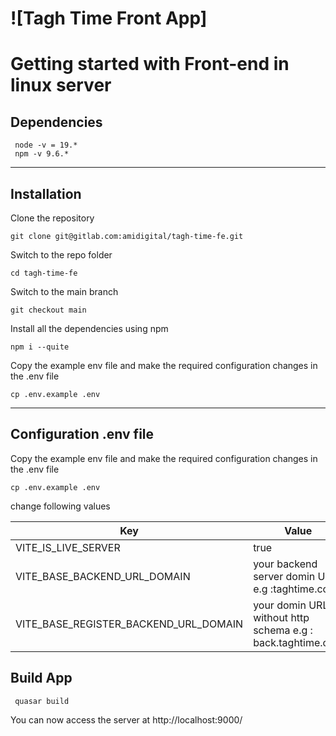 # ![Tagh Time Front App]


# Getting started with Front-end in linux server
## Dependencies
     node -v = 19.* 
     npm -v 9.6.*
     
----------     
## Installation

Clone the repository

    git clone git@gitlab.com:amidigital/tagh-time-fe.git

Switch to the repo folder

    cd tagh-time-fe


Switch to the main branch

    git checkout main
    
Install all the dependencies using npm

    npm i --quite


Copy the example env file and make the required configuration changes in the .env file


    cp .env.example .env

----------

## Configuration .env file
Copy the example env file and make the required configuration changes in the .env file


    cp .env.example .env

change  following values

| **Key**                                        | **Value**                                                      |
|------------------	                             |--------------------------------------------------	            |
| VITE_IS_LIVE_SERVER       	                   | true                                                           |
| VITE_BASE_BACKEND_URL_DOMAIN 	                 | your backend server domin URL e.g :taghtime.com	              |
| VITE_BASE_REGISTER_BACKEND_URL_DOMAIN    	     | your domin URL without http schema e.g   : back.taghtime.com  	|


## Build App

     quasar build


You can now access the server at http://localhost:9000/
